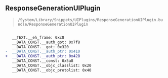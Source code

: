 ## ResponseGenerationUIPlugin

> `/System/Library/Snippets/UIPlugins/ResponseGenerationUIPlugin.bundle/ResponseGenerationUIPlugin`

```diff

   __TEXT.__eh_frame: 0xc8
   __DATA_CONST.__auth_got: 0x7f8
   __DATA_CONST.__got: 0x320
-  __DATA_CONST.__auth_ptr: 0x410
+  __DATA_CONST.__auth_ptr: 0x428
   __DATA_CONST.__const: 0x5a8
   __DATA_CONST.__objc_classlist: 0x20
   __DATA_CONST.__objc_protolist: 0x40

```
